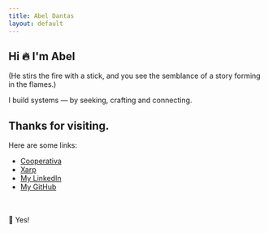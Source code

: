 ```yaml
---
title: Abel Dantas
layout: default
---
```


## Hi 🔥 I'm Abel <!-- 🌬️🍃✨🌿-->

<!-- (He throws a ball at you with a wink, and you catch it effortlessly.) -->
(He stirs the fire with a stick, and you see the semblance of a story forming in the flames.)

I build systems — by seeking, crafting and connecting.


## Thanks for visiting.
Here are some links:

- [Cooperativa](https://cpds.pt/)
- [Xarp](https://xarp.pt/)
- [My LinkedIn](https://linkedin.com/in/abel-dantas)
- [My GitHub](https://github.com/abeldantas)

</br></br>
🔮 Yes!


